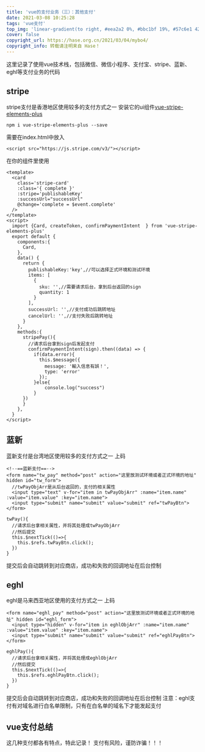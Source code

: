 ```yaml
---
title: 'vue的支付业务（三）：其他支付'
date: 2021-03-08 10:25:28
tags: 'vue支付'
top_img: 'linear-gradient(to right, #eea2a2 0%, #bbc1bf 19%, #57c6e1 42%, #b49fda 79%, #7ac5d8 100%)'
cover: false
copyright_url: https://hase.org.cn/2021/03/04/mybo4/
copyright_info: 转载请注明来自 Hase！
---
```


这里记录了使用vue技术栈，包括微信、微信小程序、支付宝、stripe、蓝新、eghl等支付业务的代码

## stripe
stripe支付是香港地区使用较多的支付方式之一
安装它的ui组件[vue-stripe-elements-plus](https://www.npmjs.com/package/vue-stripe-elements-plus)
```
npm i vue-stripe-elements-plus --save
```
需要在index.html中放入
```
<script src="https://js.stripe.com/v3/"></script>
```
在你的组件里使用
```
<template>
  <card
    class='stripe-card'
    :class='{ complete }'
    :stripe='publishableKey'
    :successUrl="successUrl"
    @change='complete = $event.complete'
  />
</template>
<script>
  import {Card, createToken, confirmPaymentIntent  } from 'vue-stripe-elements-plus'
  export default {
    components:{
      Card,
    },
    data() {
      return {
        publishableKey:'key',//可以选择正式环境和测试环境
        items: [
          {
            sku: '',//需要请求后台，拿到后台返回的sign
            quantity: 1
          }
        ],
        successUrl: '',//支付成功后跳转地址
        cancelUrl: '',//支付失败后跳转地址
      }
    },
    methods:{
      stripePay(){
        //请求后台拿到sign后发起支付
        confirmPaymentIntent(sign).then((data) => {
          if(data.error){
            this.$message({
              message: '輸入信息有誤！',
              type: 'error'
            });
          }else{
              console.log("success")
          }
      })
      }
    },
  }
</script>
```

## 蓝新
蓝新支付是台湾地区使用较多的支付方式之一
上码
```
<!--==蓝新支付==-->
<form name="tw_pay" method="post" action="这里放测试环境或者正式环境的地址" hidden id="tw_form"> 
  //twPayObjArr是从后台返回的，支付的相关属性
  <input type="text" v-for="item in twPayObjArr" :name="item.name" :value="item.value" :key="item.name">
  <input type="submit" name="submit" value="submit" ref="twPayBtn">
</form>

twPay(){
  //请求后台拿相关属性，并将其处理成twPayObjArr
  //然后提交
  this.$nextTick(()=>{
    this.$refs.twPayBtn.click();
  })
}
```
提交后会自动跳转到对应商店，成功和失败的回调地址在后台控制

## eghl
eghl是马来西亚地区使用的支付方式之一
上码
```
<form name="eghl_pay" method="post" action="这里放测试环境或者正式环境的地址" hidden id="eghl_form"> 
  <input type="hidden" v-for="item in eghlObjArr" :name="item.name" :value="item.value" :key="item.name">
  <input type="submit" name="submit" value="submit" ref="eghlPayBtn">
</form>

eghlPay(){
  //请求后台拿相关属性，并将其处理成eghlObjArr
  //然后提交
  this.$nextTick(()=>{
    this.$refs.eghlPayBtn.click();
  })
}
```
提交后会自动跳转到对应商店，成功和失败的回调地址在后台控制
注意：eghl支付有对域名进行白名单限制，只有在白名单的域名下才能发起支付

## vue支付总结
这几种支付都各有特点，特此记录！
支付有风险，谨防诈骗！！！